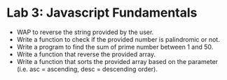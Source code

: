 # Lab 3: Javascript Fundamentals
* WAP to reverse the string provided by the user.
* Write a function to check if the provided number is palindromic or not.
* Write a program to find the sum of prime number between 1 and 50.
* Write a function that reverse the provided array.
* Write a function that sorts the provided array based on the parameter (i.e. asc = ascending, desc = descending order).
